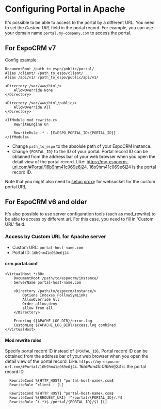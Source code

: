 # Configuring Portal in Apache

It's possible to be able to access to the portal by a different URL. You need to set the *Custom URL* field in the portal record. For example, you can use your domain name `portal.my-company.com` to access the portal.


## For EspoCRM v7

Config example:

```
DocumentRoot /path_to_espo/public/portal/
Alias /client/ /path_to_espo/client/
Alias /api/v1/ /path_to_espo/public/api/v1/

<Directory /var/www/html/>
    AllowOverride None
</Directory>

<Directory /var/www/html/public/>
    AllowOverride All
</Directory>

<IfModule mod_rewrite.c>
    RewriteEngine On

    RewriteRule .* - [E=ESPO_PORTAL_ID:{PORTAL_ID}]
</IfModule>
```

* Change `path_to_espo` to the absolule path of your EspoCRM instance.
* Change `{PORTAL_ID}` to the ID of your portal. Portal record ID can be obtained from the address bar of your web browser when you open the detail view of the portal record. Like: https://my-espocrm-url.com/#Portal/16b9hm41c069e6j24. 16b9hm41c069e6j24 is the portal record ID.

Note that you might also need to [setup proxy](websocket.md#apache) for websocket for the custom portal URL.

## For EspoCRM v6 and older

It's also possible to use server configuration tools (such as mod_rewrite) to be able to access by different url. For this case, you need to fill in 'Custom URL' field.

### Access by Custom URL for Apache server

* Custom URL: `portal-host-name.com`
* Portal ID: `16b9hm41c069e6j24`

#### crm.portal.conf

```
<VirtualHost *:80>
    DocumentRoot /path/to/espocrm/instance/
    ServerName portal-host-name.com

    <Directory /path/to/espocrm/instance/>
        Options Indexes FollowSymLinks
        AllowOverride All
        Order allow,deny
        allow from all
    </Directory>

    ErrorLog ${APACHE_LOG_DIR}/error.log
    CustomLog ${APACHE_LOG_DIR}/access.log combined
</VirtualHost>
```

#### Mod rewrite rules

Specify portal record ID instead of `{PORTAL_ID}`. Portal record ID can be obtained from the address bar of your web browser when you open the detail view of the portal record. Like: `https://my-espocrm-url.com/#Portal/16b9hm41c069e6j24`. *16b9hm41c069e6j24* is the portal record ID.

```
  RewriteCond %{HTTP_HOST} ^portal-host-name\.com$
  RewriteRule ^client - [L]

  RewriteCond %{HTTP_HOST} ^portal-host-name\.com$
  RewriteCond %{REQUEST_URI} !^/portal/{PORTAL_ID}/.*$
  RewriteRule ^(.*)$ /portal/{PORTAL_ID}/$1 [L]
```

